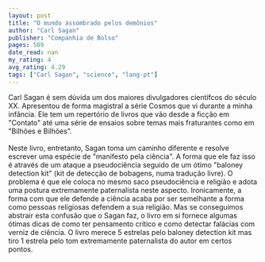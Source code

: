 ```yaml
---
layout: post
title: "O mundo assombrado pelos demônios"
author: "Carl Sagan"
publisher: "Companhia de Bolso"
pages: 509
date_read: nan
my_rating: 4
avg_rating: 4.29
tags: ["Carl Sagan", "science", "lang-pt"]
---
```


Carl Sagan é sem dúvida um dos maiores divulgadores científcos do século XX. Apresentou de forma magistral a série Cosmos que vi durante a minha infância. Ele tem um repertório de livros que vão desde a ficção em "Contato" até uma série de ensaios sobre temas mais fraturantes como em "Bilhões e Bilhões". <br/><br/>Neste livro, entretanto, Sagan toma um caminho diferente e resolve escrever uma espécie de "manifesto pela ciência". A forma que ele faz isso é através de um ataque a pseudociência seguido de um ótimo "baloney detection kit" (kit de detecção de bobagens, numa tradução livre). O problema é que ele coloca no mesmo saco pseudociência e religião e adota uma postura extremamente paternalista neste aspecto. Ironicamente, a forma com que ele defende a ciência acaba por ser semelhante a forma como pessoas religiosas defendem a sua religião. Mas se conseguimos abstrair esta confusão que o Sagan faz, o livro em si fornece algumas ótimas dicas de como ter pensamento crítico e como detectar falácias com verniz de ciência. O livro merece 5 estrelas pelo baloney detection kit mas tiro 1 estrela pelo tom extremamente paternalista do autor em certos pontos.

